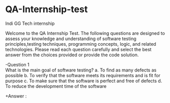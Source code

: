 # QA-Internship-test
Indi GG Tech internship


Welcome to the QA Internship Test. The following questions are designed to assess your knowledge and understanding of software testing principles,testing techniques, programming concepts, logic, and related technologies. Please read each question carefully and select the best answer from the choices provided or provide the code solution.

-Question 1 <br/>
What is the main goal of software testing?
a. To find as many defects as possible
b. To verify that the software meets its requirements and is fit for purpose
c. To make sure that the software is perfect and free of defects
d. To reduce the development time of the software

+Answer :
